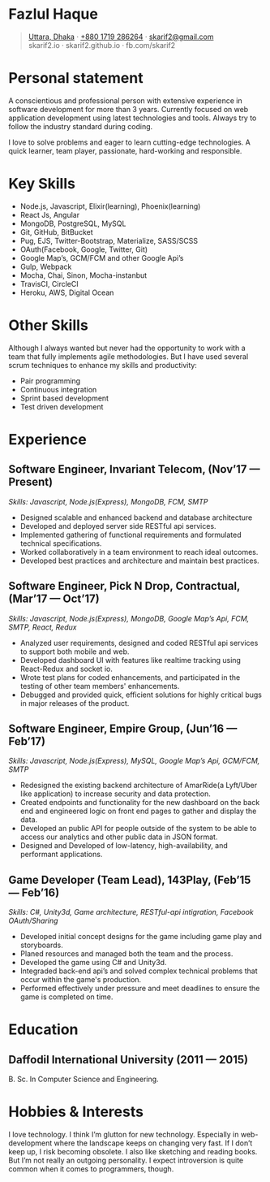 # **Fazlul Haque**

> [Uttara, Dhaka](https://www.google.com.bd/maps/place/23%C2%B051'47.4%22N+90%C2%B023'32.1%22E/@23.8223387,90.4503899,12.63z/data=!4m6!3m5!1s0x3755c41f39e441b3:0x16596d76569817de!7e2!8m2!3d23.8631551!4d90.3922462?hl=en) · [+880 1719 286264](tel:+8801719286264) · skarif2@gmail.com<br />
>skarif2.io · skarif2.github.io · fb.com/skarif2

# Personal statement

A conscientious and professional person with extensive experience in software development for more than 3 years. Currently focused on web application development using latest technologies and tools. Always try to follow the industry standard during coding.

I love to solve problems and eager to learn cutting-edge technologies. A quick learner, team player, passionate, hard-working and responsible.

# Key Skills

  - Node.js, Javascript, Elixir(learning), Phoenix(learning)
  - React Js, Angular
  - MongoDB, PostgreSQL, MySQL
  - Git, GitHub, BitBucket
  - Pug, EJS, Twitter-Bootstrap, Materialize, SASS/SCSS
  - OAuth(Facebook, Google, Twitter, Git)
  - Google Map’s, GCM/FCM and other Google Api’s
  - Gulp, Webpack
  - Mocha, Chai, Sinon, Mocha-instanbut
  - TravisCI, CircleCI
  - Heroku, AWS, Digital Ocean

# Other Skills

Although I always wanted but never had the opportunity to work with a team that fully implements agile methodologies. But I have used several scrum techniques to enhance my skills and productivity:

  - Pair programming
  - Continuous integration
  - Sprint based development
  - Test driven development

# Experience

## **Software Engineer**, Invariant Telecom, (Nov’17 — Present)
_Skills: Javascript, Node.js(Express), MongoDB, FCM, SMTP_

  - Designed scalable and enhanced backend and database architecture
  - Developed and deployed server side RESTful api services.
  - Implemented gathering of functional requirements and formulated technical specifications.
  - Worked collaboratively in a team environment to reach ideal outcomes.
  - Developed best practices and architecture and maintain best practices.

## **Software Engineer**, Pick N Drop, Contractual, (Mar’17 — Oct’17)
_Skills: Javascript, Node.js(Express), MongoDB, Google Map’s Api, FCM, SMTP, React, Redux_
  - Analyzed user requirements, designed and coded RESTful api services to support both mobile and web.
  - Developed dashboard UI with features like realtime tracking using React-Redux and socket io.
  - Wrote test plans for coded enhancements, and participated in the testing of other team members' enhancements.
  - Debugged and provided quick, efficient solutions for highly critical bugs in major releases of the product.

## **Software Engineer**, Empire Group, (Jun’16 — Feb’17)
_Skills: Javascript, Node.js(Express), MySQL, Google Map’s Api, GCM/FCM, SMTP_
  - Redesigned the existing backend architecture of AmarRide(a Lyft/Uber like application) to increase security and data protection.
  - Created endpoints and functionality for the new dashboard on the back end and engineered logic on front end pages to gather and display the data.
  - Developed an public API for people outside of the system to be able to access our analytics and other public data in JSON format.
  - Designed and Developed of low-latency, high-availability, and performant applications.

## **Game Developer** (Team Lead), 143Play, (Feb’15 — Feb’16)
_Skills: C#, Unity3d, Game architecture, RESTful-api intigration, Facebook OAuth/Sharing_
  - Developed initial concept designs for the game including game play and storyboards.
  - Planed resources and managed both the team and the process.
  - Developed the game using C# and Unity3d.
  - Integraded back-end api’s and solved complex technical problems that occur within the game's production.
  - Performed effectively under pressure and meet deadlines to ensure the game is completed on time.

# Education

## **Daffodil International University** (2011 — 2015)
B. Sc. In Computer Science and Engineering.

# Hobbies & Interests

I love technology. I think I’m glutton for new technology. Especially in web-development where the landscape keeps on changing very fast. If I don’t keep up, I risk becoming obsolete. I also like sketching and reading books. But I’m not really an outgoing personality. I expect introversion is quite common when it comes to programmers, though.
